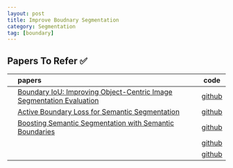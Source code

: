 ```yaml
---
layout: post
title: Improve Boudnary Segmentation
category: Segmentation
tag: [boundary]
---
```


## Papers To Refer ✅

|    | papers | code |
|:--:|:-------|:---:|
|  | [Boundary IoU: Improving Object-Centric Image Segmentation Evaluation](https://arxiv.org/abs/2103.16562) | [github](https://bowenc0221.github.io/boundary-iou/) |
|  | [Active Boundary Loss for Semantic Segmentation](https://arxiv.org/abs/2102.02696) | [github](https://github.com/wangchi95/active-boundary-loss) |
|  | [Boosting Semantic Segmentation with Semantic Boundaries](https://arxiv.org/abs/2304.09427) | [github](https://github.com/haruishi43/boundary_boost_mmseg) |
|  |  | [github]() |
|  |  | [github]() |


